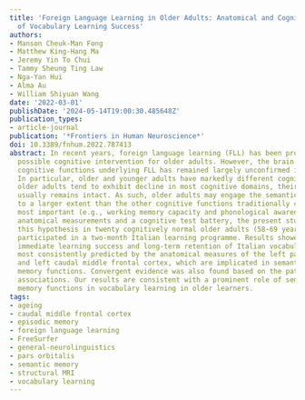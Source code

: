 ```yaml
---
title: 'Foreign Language Learning in Older Adults: Anatomical and Cognitive Markers
  of Vocabulary Learning Success'
authors:
- Manson Cheuk-Man Fong
- Matthew King-Hang Ma
- Jeremy Yin To Chui
- Tammy Sheung Ting Law
- Nga-Yan Hui
- Alma Au
- William Shiyuan Wang
date: '2022-03-01'
publishDate: '2024-05-14T19:00:30.485648Z'
publication_types:
- article-journal
publication: '*Frontiers in Human Neuroscience*'
doi: 10.3389/fnhum.2022.787413
abstract: In recent years, foreign language learning (FLL) has been proposed as a
  possible cognitive intervention for older adults. However, the brain network and
  cognitive functions underlying FLL has remained largely unconfirmed in older adults.
  In particular, older and younger adults have markedly different cognitive profile-while
  older adults tend to exhibit decline in most cognitive domains, their semantic memory
  usually remains intact. As such, older adults may engage the semantic functions
  to a larger extent than the other cognitive functions traditionally considered the
  most important (e.g., working memory capacity and phonological awareness). Using
  anatomical measurements and a cognitive test battery, the present study examined
  this hypothesis in twenty cognitively normal older adults (58-69 years old), who
  participated in a two-month Italian learning programme. Results showed that the
  immediate learning success and long-term retention of Italian vocabularies were
  most consistently predicted by the anatomical measures of the left pars orbitalis
  and left caudal middle frontal cortex, which are implicated in semantic and episodic
  memory functions. Convergent evidence was also found based on the pattern of cognitive
  associations. Our results are consistent with a prominent role of semantic and episodic
  memory functions in vocabulary learning in older learners.
tags:
- ageing
- caudal middle frontal cortex
- episodic memory
- foreign language learning
- FreeSurfer
- general-neurolinguistics
- pars orbitalis
- semantic memory
- structural MRI
- vocabulary learning
---
```

